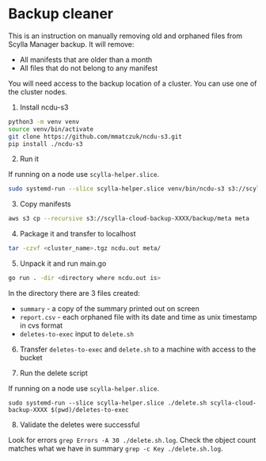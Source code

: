 # Backup cleaner

This is an instruction on manually removing old and orphaned files from Scylla Manager backup.
It will remove:
* All manifests that are older than a month
* All files that do not belong to any manifest

You will need access to the backup location of a cluster.
You can use one of the cluster nodes.

1. Install ncdu-s3

```bash
python3 -m venv venv
source venv/bin/activate
git clone https://github.com/mmatczuk/ncdu-s3.git
pip install ./ncdu-s3
```

2. Run it

If running on a node use `scylla-helper.slice`.

```bash
sudo systemd-run --slice scylla-helper.slice venv/bin/ncdu-s3 s3://scylla-cloud-backup-XXXX /home/support/ncdu.out
```

3. Copy manifests

```bash
aws s3 cp --recursive s3://scylla-cloud-backup-XXXX/backup/meta meta
```

4. Package it and transfer to localhost

```bash
tar -czvf <cluster_name>.tgz ncdu.out meta/
```

5. Unpack it and run main.go

```bash
go run . -dir <directory where ncdu.out is>
```

In the directory there are 3 files created:

* `summary` - a copy of the summary printed out on screen
* `report.csv` - each orphaned file with its date and time as unix timestamp in cvs format
* `deletes-to-exec` input to `delete.sh`

6. Transfer `deletes-to-exec` and `delete.sh` to a machine with access to the bucket

7. Run the delete script

If running on a node use `scylla-helper.slice`.

```
sudo systemd-run --slice scylla-helper.slice ./delete.sh scylla-cloud-backup-XXXX $(pwd)/deletes-to-exec
```

8. Validate the deletes were successful

Look for errors `grep Errors -A 30 ./delete.sh.log`.
Check the object count matches what we have in summary `grep -c Key ./delete.sh.log`. 
